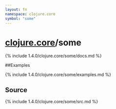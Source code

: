 ```yaml
---
layout: fn
namespace: clojure.core
symbol: "some"
---
```


# [clojure.core](../)/some

{% include 1.4.0/clojure.core/some/docs.md %}

##Examples

{% include 1.4.0/clojure.core/some/examples.md %}
## Source
{% include 1.4.0/clojure.core/some/src.md %}

